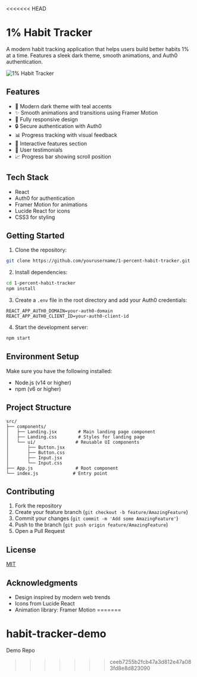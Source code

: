 <<<<<<< HEAD
# 1% Habit Tracker

A modern habit tracking application that helps users build better habits 1% at a time. Features a sleek dark theme, smooth animations, and Auth0 authentication.

![1% Habit Tracker](screenshot.png)

## Features

- 🌙 Modern dark theme with teal accents
- ✨ Smooth animations and transitions using Framer Motion
- 📱 Fully responsive design
- 🔒 Secure authentication with Auth0
- 📊 Progress tracking with visual feedback
- 🎯 Interactive features section
- 👥 User testimonials
- 📈 Progress bar showing scroll position

## Tech Stack

- React
- Auth0 for authentication
- Framer Motion for animations
- Lucide React for icons
- CSS3 for styling

## Getting Started

1. Clone the repository:
```bash
git clone https://github.com/yourusername/1-percent-habit-tracker.git
```

2. Install dependencies:
```bash
cd 1-percent-habit-tracker
npm install
```

3. Create a `.env` file in the root directory and add your Auth0 credentials:
```env
REACT_APP_AUTH0_DOMAIN=your-auth0-domain
REACT_APP_AUTH0_CLIENT_ID=your-auth0-client-id
```

4. Start the development server:
```bash
npm start
```

## Environment Setup

Make sure you have the following installed:
- Node.js (v14 or higher)
- npm (v6 or higher)

## Project Structure

```
src/
├── components/
│   ├── Landing.jsx        # Main landing page component
│   ├── Landing.css        # Styles for landing page
│   └── ui/               # Reusable UI components
│       ├── Button.jsx
│       ├── Button.css
│       ├── Input.jsx
│       └── Input.css
├── App.js                # Root component
└── index.js             # Entry point
```

## Contributing

1. Fork the repository
2. Create your feature branch (`git checkout -b feature/AmazingFeature`)
3. Commit your changes (`git commit -m 'Add some AmazingFeature'`)
4. Push to the branch (`git push origin feature/AmazingFeature`)
5. Open a Pull Request

## License

[MIT](LICENSE)

## Acknowledgments

- Design inspired by modern web trends
- Icons from Lucide React
- Animation library: Framer Motion
=======
# habit-tracker-demo
Demo Repo
>>>>>>> ceeb7255b2fcb47a3d812e47a083fd8e8d823090
